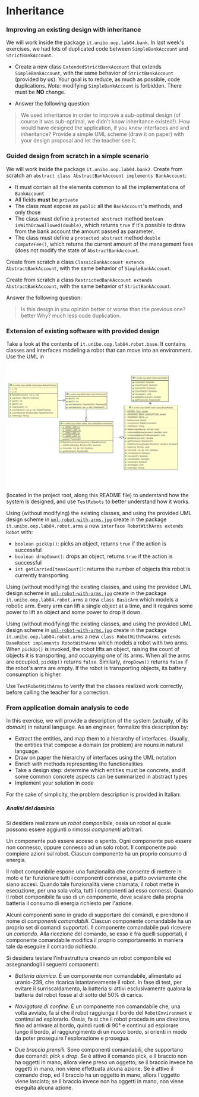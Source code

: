 # Inheritance

### Improving an existing design with inheritance

We will work inside the package `it.unibo.oop.lab04.bank`.
In last week's exercises, we had lots of duplicated code between `SimpleBankAccount` and `StrictBankAccount`.

* Create a new class `ExtendedStrictBankAccount` that extends `SimpleBankAccount`, with the same behavior of `StrictBankAccount` (provided by us). Your goal is to reduce, as much as possible, code duplications. *Note:* modifying `SimpleBankAccount` is forbidden. There must be **NO** change.

* Answer the following question:

> We used inheritance in order to improve a sub-optimal design (of course it was sub-optimal, we didn't know inheritance existed!). How would have designed the application, if you knew interfaces and and inheritance? Provide a simple UML scheme (draw it on paper) with your design proposal and let the teacher see it.

### Guided design from scratch in a simple scenario

We will work inside the package `it.unibo.oop.lab04.bank2`.
Create from scratch an `abstract class AbstractBankAccount implements BankAccount`:

* It must contain all the elements common to all the implementations of `BankAccount`
* All fields **must** be `private`
* The class must expose as `public` all the `BankAccount`'s methods, and only those
* The class must define a `protected abstract` method `boolean isWithDrawAllowed(double)`, which returns `true` if it's possible to draw from the bank account the amount passed as parameter.
* The class must define a `protected abstract` method `double computeFee()`, which returns the current amount of the management fees (does not modify the state of `AbstractBankAccount`.

Create from scratch a class `ClassicBankAccount extends AbstractBankAccount`, with the same behavior of `SimpleBankAccount`.

Create from scratch a class `RestrictedBankAccount extends AbstractBankAccount`, with the same behavior of `StrictBankAccount`.

Answer the following question:

> Is this design in you opinion better or worse than the previous one? better Why? much less code
duplication.

### Extension of existing software with provided design

Take a look at the contents of `it.unibo.oop.lab04.robot.base`. It contains classes and interfaces modeling a robot that can move into an environment. Use the UML in ![uml-robot-base.png](uml-robot-base.png) (located in the project root, along this README file) to understand how the system is designed, and use `TestRobots` to better understand how it works.

Using (without modifying) the existing classes, and using the provided UML design scheme in [`uml-robot-with-arms.jpg`](uml-robot-with-arms.jpg) create in the package `it.unibo.oop.lab04.robot.arms` a new `interface RobotWithArms extends Robot` with:
* `boolean pickUp()`: picks an object, returns `true` if the action is successful
* `boolean dropDown()`: drops an object, returns `true` if the action is successful
* `int getCarriedItemsCount()`: returns the number of objects this robot is currently transporting

Using (without modifying) the existing classes, and using the provided UML design scheme in [`uml-robot-with-arms.jpg`](uml-robot-with-arms.jpg) create in the package `it.unibo.oop.lab04.robot.arms` a new `class BasicArm` which models a robotic arm. Every arm can lift a single object at a time, and it requires some power to lift an object and some power to drop it down.

Using (without modifying) the existing classes, and using the provided UML design scheme in [`uml-robot-with-arms.jpg`](uml-robot-with-arms.jpg) create in the package `it.unibo.oop.lab04.robot.arms` a new `class RobotWithTwoArms extends BaseRobot implements RobotWithArms` which models a robot with two arms. When `pickUp()` is invoked, the robot lifts an object, raising the count of objects it is transporting, and occupying one of its arms. When all the arms are occupied, `pickUp()` returns `false`. Similarly, `dropDown()` returns `false` if the robot's arms are empty. If the robot is transporting objects, its battery consumption is higher.

Use `TestRobotWithArms` to verify that the classes realized work correctly, before calling the teacher for a correction.

### From application domain analysis to code

In this exercise, we will provide a description of the system (actually, of its *domain*) in natural language. As an engineer, formalize this description by:

* Extract the entities, and map them to a hierarchy of interfaces. Usually, the entities that compose a domain (or problem) are nouns in natural language.
* Draw on paper the hierarchy of interfaces using the UML notation
* Enrich with methods representing the functionalities
* Take a design step: determine which entities must be concrete, and if some common concrete aspects can be summarized in abstract types
* Implement your solution in code

For the sake of simplicity, the problem description is provided in Italian:

##### **Analisi del dominio**

Si desidera realizzare un *robot componibile*, ossia un robot al quale possono essere aggiunti o rimossi *componenti* arbitrari.

Un componente può essere acceso o spento.
Ogni componente può essere non connesso, oppure connesso ad un solo robot.
Il componente può compiere azioni sul robot.
Ciascun componente ha un proprio consumo di energia.

Il robot componibile espone una funzionalità che consente di mettere in moto e far funzionare tutti i componenti connessi, a patto ovviamente che siano accesi.
Quando tale funzionalità viene chiamata, il robot mette in esecuzione, per una sola volta, tutti i componenti ad esso connessi.
Quando il robot componibile fa uso di un componente, deve scalare dalla propria batteria il consumo di energia richiesto per l'azione.

Alcuni componenti sono in grado di supportare dei comandi, e prendono il nome di *componenti comandabili*.
Ciascun componente comandabile ha un proprio set di comandi supportati.
Il componente comandabile può ricevere un *comando*.
Alla ricezione del comando, se esso è fra quelli supportati, il componente comandabile modifica il proprio comportamento in maniera tale da eseguire il comando richiesto.

Si desidera testare l'infrastruttura creando un robot componibile ed assegnandogli i seguenti componenti:

* *Batteria atomica*. È un componente non comandabile, alimentato ad uranio-239, che ricarica istantaneamente il robot. In fase di test, per evitare il surriscaldamento, la batteria si attivi esclusivamente qualora la batteria del robot fosse al di sotto del 50% di carica.

* *Navigatore di confine*. È un componente non comandabile che, una volta avviato, fa sì che il robot raggiunga il bordo del `RobotEnvironment` e continui ad esplorarlo. Ossia, fa sì che il robot proceda in una direzione, fino ad arrivare al bordo, quindi ruoti di 90° e continui ad esplorare lungo il bordo, al raggiungimento di un nuovo bordo, si orienti in modo da poter proseguire l'esplorazione e prosegua.

* Due *braccia prensili*. Sono componenti comandabili, che supportano due comandi: *pick* e *drop*. Se è attivo il comando pick, e il braccio non ha oggetti in mano, allora viene preso un oggetto; se il braccio invece ha oggetti in mano, non viene effettuata alcuna azione. Se è attivo il comando drop, ed il braccio ha un oggetto in mano, allora l'oggetto viene lasciato; se il braccio invece non ha oggetti in mano, non viene eseguita alcuna azione.
